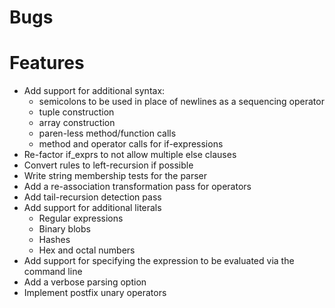 # Bugs

# Features

* Add support for additional syntax:
  * semicolons to be used in place of newlines as a sequencing operator
  * tuple construction
  * array construction
  * paren-less method/function calls
  * method and operator calls for if-expressions
* Re-factor if_exprs to not allow multiple else clauses
* Convert rules to left-recursion if possible
* Write string membership tests for the parser
* Add a re-association transformation pass for operators
* Add tail-recursion detection pass
* Add support for additional literals
  * Regular expressions
  * Binary blobs
  * Hashes
  * Hex and octal numbers
* Add support for specifying the expression to be evaluated via the command line
* Add a verbose parsing option
* Implement postfix unary operators

